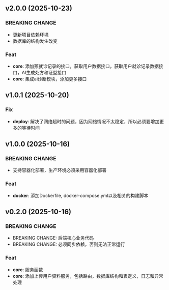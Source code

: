 ## v2.0.0 (2025-10-23)

### BREAKING CHANGE

- 更新项目依赖环境
- 数据库的结构发生改变

### Feat

- **core**: 添加预就诊记录的接口，获取用户数据接口，获取用户就诊记录数据接口，AI生成处方和证型接口
- **core**: 集成ai诊断模块，添加更多接口

## v1.0.1 (2025-10-20)

### Fix

- **deploy**: 解决了网络超时的问题，因为网络情况不太稳定，所以必须要增加更多的等待时间

## v1.0.0 (2025-10-16)

### BREAKING CHANGE

- 支持容器化部署，生产环境必须采用容器化部署

### Feat

- **docker**: 添加Dockerfile, docker-compose.yml以及相关的构建脚本

## v0.2.0 (2025-10-16)

### BREAKING CHANGE

- BREAKING CHANGE: 后端核心业务代码
- BREAKING CHANGE: 必须同步依赖，否则无法正常运行

### Feat

- **core**: 服务函数
- **core**: 添加上传用户资料服务，包括路由，数据库结构和表定义，日志和异常处理

